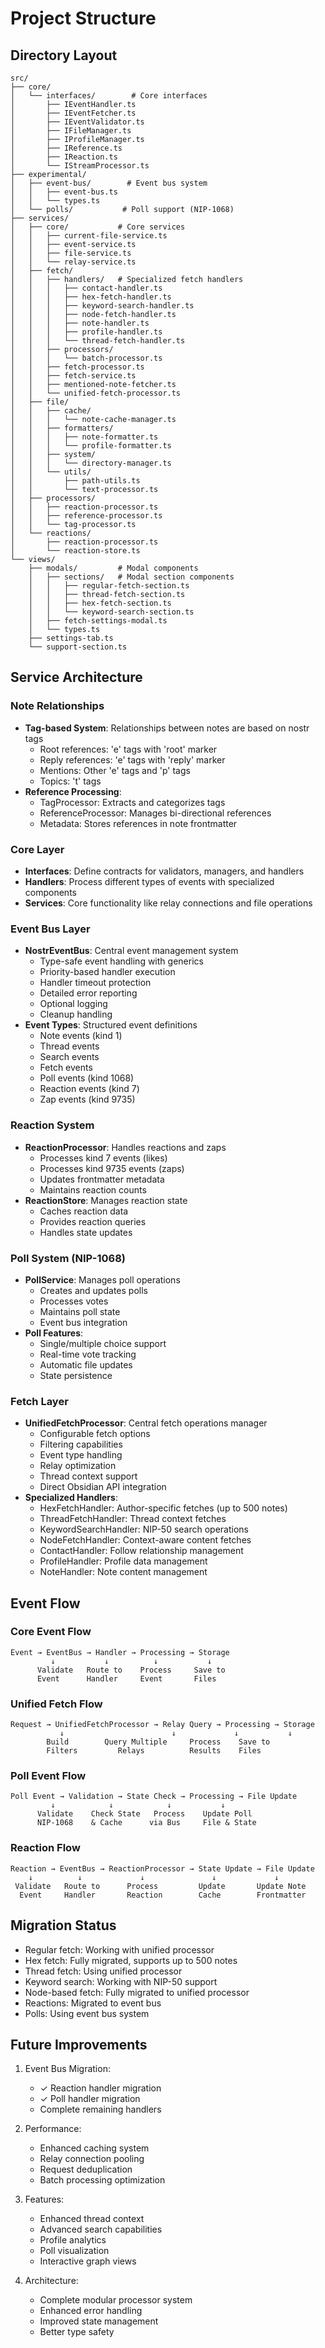 # Project Structure

## Directory Layout

```
src/
├── core/
│   └── interfaces/        # Core interfaces
│       ├── IEventHandler.ts
│       ├── IEventFetcher.ts
│       ├── IEventValidator.ts
│       ├── IFileManager.ts
│       ├── IProfileManager.ts
│       ├── IReference.ts
│       ├── IReaction.ts
│       └── IStreamProcessor.ts
├── experimental/
│   ├── event-bus/        # Event bus system
│   │   ├── event-bus.ts
│   │   └── types.ts
│   └── polls/           # Poll support (NIP-1068)
├── services/
│   ├── core/           # Core services
│   │   ├── current-file-service.ts
│   │   ├── event-service.ts
│   │   ├── file-service.ts
│   │   └── relay-service.ts
│   ├── fetch/
│   │   ├── handlers/   # Specialized fetch handlers
│   │   │   ├── contact-handler.ts
│   │   │   ├── hex-fetch-handler.ts
│   │   │   ├── keyword-search-handler.ts
│   │   │   ├── node-fetch-handler.ts
│   │   │   ├── note-handler.ts
│   │   │   ├── profile-handler.ts
│   │   │   └── thread-fetch-handler.ts
│   │   ├── processors/
│   │   │   └── batch-processor.ts
│   │   ├── fetch-processor.ts
│   │   ├── fetch-service.ts
│   │   ├── mentioned-note-fetcher.ts
│   │   └── unified-fetch-processor.ts
│   ├── file/
│   │   ├── cache/
│   │   │   └── note-cache-manager.ts
│   │   ├── formatters/
│   │   │   ├── note-formatter.ts
│   │   │   └── profile-formatter.ts
│   │   ├── system/
│   │   │   └── directory-manager.ts
│   │   └── utils/
│   │       ├── path-utils.ts
│   │       └── text-processor.ts
│   ├── processors/
│   │   ├── reaction-processor.ts
│   │   ├── reference-processor.ts
│   │   └── tag-processor.ts
│   └── reactions/
│       ├── reaction-processor.ts
│       └── reaction-store.ts
└── views/
    ├── modals/         # Modal components
    │   ├── sections/   # Modal section components
    │   │   ├── regular-fetch-section.ts
    │   │   ├── thread-fetch-section.ts
    │   │   ├── hex-fetch-section.ts
    │   │   └── keyword-search-section.ts
    │   ├── fetch-settings-modal.ts
    │   └── types.ts
    ├── settings-tab.ts
    └── support-section.ts
```

## Service Architecture

### Note Relationships
- **Tag-based System**: Relationships between notes are based on nostr tags
  - Root references: 'e' tags with 'root' marker
  - Reply references: 'e' tags with 'reply' marker
  - Mentions: Other 'e' tags and 'p' tags
  - Topics: 't' tags
- **Reference Processing**:
  - TagProcessor: Extracts and categorizes tags
  - ReferenceProcessor: Manages bi-directional references
  - Metadata: Stores references in note frontmatter

### Core Layer
- **Interfaces**: Define contracts for validators, managers, and handlers
- **Handlers**: Process different types of events with specialized components
- **Services**: Core functionality like relay connections and file operations

### Event Bus Layer
- **NostrEventBus**: Central event management system
  - Type-safe event handling with generics
  - Priority-based handler execution
  - Handler timeout protection
  - Detailed error reporting
  - Optional logging
  - Cleanup handling
- **Event Types**: Structured event definitions
  - Note events (kind 1)
  - Thread events
  - Search events
  - Fetch events
  - Poll events (kind 1068)
  - Reaction events (kind 7)
  - Zap events (kind 9735)

### Reaction System
- **ReactionProcessor**: Handles reactions and zaps
  - Processes kind 7 events (likes)
  - Processes kind 9735 events (zaps)
  - Updates frontmatter metadata
  - Maintains reaction counts
- **ReactionStore**: Manages reaction state
  - Caches reaction data
  - Provides reaction queries
  - Handles state updates

### Poll System (NIP-1068)
- **PollService**: Manages poll operations
  - Creates and updates polls
  - Processes votes
  - Maintains poll state
  - Event bus integration
- **Poll Features**:
  - Single/multiple choice support
  - Real-time vote tracking
  - Automatic file updates
  - State persistence

### Fetch Layer
- **UnifiedFetchProcessor**: Central fetch operations manager
  - Configurable fetch options
  - Filtering capabilities
  - Event type handling
  - Relay optimization
  - Thread context support
  - Direct Obsidian API integration
- **Specialized Handlers**:
  - HexFetchHandler: Author-specific fetches (up to 500 notes)
  - ThreadFetchHandler: Thread context fetches
  - KeywordSearchHandler: NIP-50 search operations
  - NodeFetchHandler: Context-aware content fetches
  - ContactHandler: Follow relationship management
  - ProfileHandler: Profile data management
  - NoteHandler: Note content management

## Event Flow

### Core Event Flow
```
Event → EventBus → Handler → Processing → Storage
         ↓           ↓          ↓           ↓
      Validate   Route to    Process     Save to
      Event      Handler     Event       Files
```

### Unified Fetch Flow
```
Request → UnifiedFetchProcessor → Relay Query → Processing → Storage
           ↓                        ↓             ↓           ↓
        Build        Query Multiple     Process    Save to
        Filters         Relays          Results    Files
```

### Poll Event Flow
```
Poll Event → Validation → State Check → Processing → File Update
         ↓            ↓            ↓           ↓
      Validate    Check State   Process    Update Poll
      NIP-1068    & Cache      via Bus     File & State
```

### Reaction Flow
```
Reaction → EventBus → ReactionProcessor → State Update → File Update
    ↓          ↓             ↓               ↓             ↓
 Validate   Route to      Process         Update       Update Note
  Event     Handler       Reaction        Cache        Frontmatter
```

## Migration Status
- Regular fetch: Working with unified processor
- Hex fetch: Fully migrated, supports up to 500 notes
- Thread fetch: Using unified processor
- Keyword search: Working with NIP-50 support
- Node-based fetch: Fully migrated to unified processor
- Reactions: Migrated to event bus
- Polls: Using event bus system

## Future Improvements

1. Event Bus Migration:
   - ✓ Reaction handler migration
   - ✓ Poll handler migration
   - Complete remaining handlers

2. Performance:
   - Enhanced caching system
   - Relay connection pooling
   - Request deduplication
   - Batch processing optimization

3. Features:
   - Enhanced thread context
   - Advanced search capabilities
   - Profile analytics
   - Poll visualization
   - Interactive graph views

4. Architecture:
   - Complete modular processor system
   - Enhanced error handling
   - Improved state management
   - Better type safety

